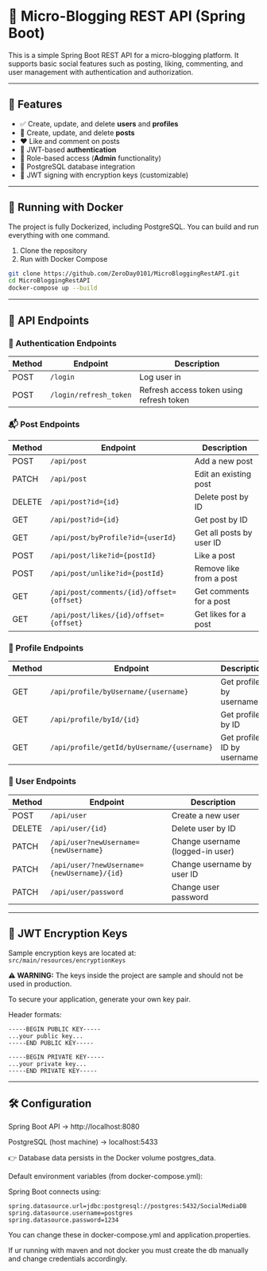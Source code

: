 # 📝 Micro-Blogging REST API (Spring Boot)

This is a simple Spring Boot REST API for a micro-blogging platform. It supports basic social features such as posting, liking, commenting, and user management with authentication and authorization.

---

## 🔧 Features

- ✅ Create, update, and delete **users** and **profiles**
- 📝 Create, update, and delete **posts**
- ❤️ Like and comment on posts
- 🔐 JWT-based **authentication**
- 👤 Role-based access (**Admin** functionality)
- 💾 PostgreSQL database integration
- 🔑 JWT signing with encryption keys (customizable)

---
## 🐳 Running with Docker

The project is fully Dockerized, including PostgreSQL. You can build and run everything with one command.
1. Clone the repository
2. Run with Docker Compose
``` bash
git clone https://github.com/ZeroDay0101/MicroBloggingRestAPI.git
cd MicroBloggingRestAPI
docker-compose up --build
```
---
## 🚀 API Endpoints

### 🔑 Authentication Endpoints

| Method | Endpoint                     | Description                          |
|--------|------------------------------|--------------------------------------|
| POST   | `/login`                     | Log user in                          |
| POST   | `/login/refresh_token`       | Refresh access token using refresh token |

### 📬 Post Endpoints

| Method | Endpoint                          | Description                |
|--------|-----------------------------------|----------------------------|
| POST   | `/api/post`                       | Add a new post             |
| PATCH  | `/api/post`                       | Edit an existing post      |
| DELETE | `/api/post?id={id}`               | Delete post by ID          |
| GET    | `/api/post?id={id}`               | Get post by ID             |
| GET    | `/api/post/byProfile?id={userId}` | Get all posts by user ID   |
| POST   | `/api/post/like?id={postId}`      | Like a post                |
| POST   | `/api/post/unlike?id={postId}`    | Remove like from a post    |
| GET    | `/api/post/comments/{id}/offset={offset}` | Get comments for a post |
| GET    | `/api/post/likes/{id}/offset={offset}`    | Get likes for a post    |

### 👤 Profile Endpoints

| Method | Endpoint                                           | Description                 |
|--------|----------------------------------------------------|-----------------------------|
| GET    | `/api/profile/byUsername/{username}`              | Get profile by username     |
| GET    | `/api/profile/byId/{id}`                          | Get profile by ID           |
| GET    | `/api/profile/getId/byUsername/{username}`        | Get profile ID by username  |

### 👥 User Endpoints

| Method | Endpoint                                | Description                            |
|--------|-----------------------------------------|----------------------------------------|
| POST   | `/api/user`                             | Create a new user                      |
| DELETE | `/api/user/{id}`                        | Delete user by ID                      |
| PATCH  | `/api/user?newUsername={newUsername}`   | Change username (logged-in user)       |
| PATCH  | `/api/user/?newUsername={newUsername}/{id}` | Change username by user ID        |
| PATCH  | `/api/user/password`                    | Change user password                   |

---

## 🔐 JWT Encryption Keys

Sample encryption keys are located at:  
`src/main/resources/encryptionKeys`

**⚠️ WARNING:** The keys inside the project are sample and should not be used in production.

To secure your application, generate your own key pair.

Header formats:
```
-----BEGIN PUBLIC KEY-----
...your public key...
-----END PUBLIC KEY-----

-----BEGIN PRIVATE KEY-----
...your private key...
-----END PRIVATE KEY-----
```
---
## 🛠 Configuration
Spring Boot API → http://localhost:8080

PostgreSQL (host machine) → localhost:5433

👉 Database data persists in the Docker volume postgres_data.

Default environment variables (from docker-compose.yml):


Spring Boot connects using:

    spring.datasource.url=jdbc:postgresql://postgres:5432/SocialMediaDB
    spring.datasource.username=postgres
    spring.datasource.password=1234

You can change these in docker-compose.yml and application.properties.

If ur running with maven and not docker you must create the db manually and change credentials accordingly.